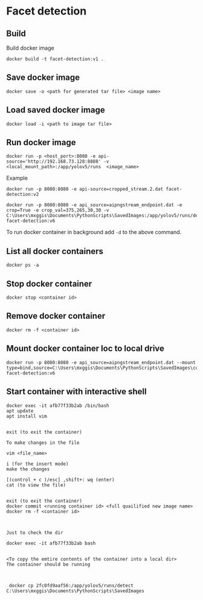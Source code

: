 # Facet detection

## Build
Build docker image
```commandline
docker build -t facet-detection:v1 .
```

## Save docker image
```commandline
docker save -o <path for generated tar file> <image name>
```

## Load saved docker image
```commandline
docker load -i <path to image tar file>
```

## Run docker image
```commandline
docker run -p <host_port>:8080 -e api-source='http://192.168.73.128:8888' -v <local_mount_path>:/app/yolov5/runs  <image_name>
```
Example 
```commandline
docker run -p 8080:8080 -e api-source=cropped_stream.2.dat facet-detection:v2

docker run -p 8080:8080 -e api_source=aipngstream_endpoint.dat -e crop=True -e crop_val=375,265,30,30 -v C:\Users\mxggis\Documents\PythonScripts\SavedImages:/app/yolov5/runs/detect facet-detection:v6

```
To run docker container in background add `-d` to the above command.

## List all docker containers
```commandline
docker ps -a
```

## Stop docker container
```commandline
docker stop <container id>
```

## Remove docker container
```commandline
docker rm -f <container id>
```

## Mount docker container loc to local drive 
```commandline
docker run -p 8080:8080 -e api_source=aipngstream_endpoint.dat --mount type=bind,source=C:\Users\mxggis\Documents\PythonScripts\SavedImages\current,target=/app/yolov5/runs/detect facet-detection:v6
```

## Start container with interactive shell
```commandline
docker exec -it afb77f33b2ab /bin/bash
apt update
apt install vim


exit (to exit the container)

To make changes in the file

vim <file_name>

i (for the insert mode)
make the changes

[(control + c )/esc] ,shift+: wq (enter)
cat (to view the file)


exit (to exit the container)
docker commit <running container id> <full quailified new image name>
docker rm -f <container id>



Just to check the dir

docker exec -it afb77f33b2ab bash


<To copy the emtire contents of the container into a local dir>
The container should be running



 docker cp 2fc0fd9aaf56:/app/yolov5/runs/detect C:\Users\mxggis\Documents\PythonScripts\SavedImages 
```

